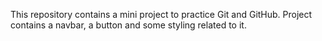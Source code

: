 This repository contains a mini project to practice Git and GitHub.
Project contains a navbar, a button and some styling related to it.
